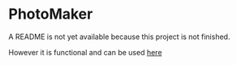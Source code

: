 # PhotoMaker

A README is not yet available because this project is not finished.

However it is functional and can be used [here](https://githubuser102234.github.io/PhotoMaker/)